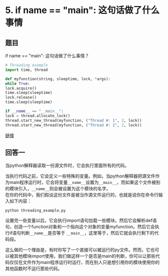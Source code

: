 # 5. if name == "main": 这句话做了什么事情

## 题目
if name == "main": 这句话做了什么事情？
```python
# Threading example
import time, thread

def myfunction(string, sleeptime, lock, *args):
while True:
lock.acquire()
time.sleep(sleeptime)
lock.release()
time.sleep(sleeptime)

if __name__ == "__main__":
lock = thread.allocate_lock()
thread.start_new_thread(myfunction, ("Thread #: 1", 2, lock))
thread.start_new_thread(myfunction, ("Thread #: 2", 2, lock))
```
[链接](https://stackoverflow.com/questions/419163/what-does-if-name-main-do)

## 回答一

当python解释器读取一份源文件时，它会执行里面所有的代码。  

当执行代码之前，它会定义一些特殊的变量。例如，当python解释器把源文件作为main程序运行时，它会将变量`__name__`设置为`__main__`，而如果这个文件被别的模块引入，`__name__`则会被设置为这个模块的名字。    
在你的代码中，我们假设这份文件是被当作源文件运行的，也就是说你在命令行输入如下内容：

```
python threading_example.py
```
设置完一些变量以后，它会执行import语句加载一些模块，然后它会解析def语句，创造一个function对象和一个指向这个对象的变量myfunction。然后它会执行if语句判断```__name__```是否等于 ```__main__```，这里等于，然后它就会执行剩下的代码段。  

这么做的一个理由是，有时你写了一个直接可以被运行的py文件。然而，它也可以被其他模块import使用，我们做这样一个是否是main的判断，你可以让那些代码仅仅在文件作为main程序运行时运行，而在别人只是想引用你的模块使用你的其他函数时不运行那些代码。
